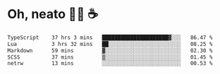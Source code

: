 # Oh, neato 🧑‍💻 ☕

<!--START_SECTION:waka-->

```txt
TypeScript    37 hrs 3 mins   █████████████████████▓░░░   86.47 %
Lua           3 hrs 32 mins   ██░░░░░░░░░░░░░░░░░░░░░░░   08.25 %
Markdown      59 mins         ▓░░░░░░░░░░░░░░░░░░░░░░░░   02.30 %
SCSS          37 mins         ▒░░░░░░░░░░░░░░░░░░░░░░░░   01.45 %
netrw         13 mins         ░░░░░░░░░░░░░░░░░░░░░░░░░   00.53 %
```

<!--END_SECTION:waka-->
